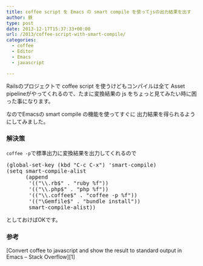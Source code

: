 ```yaml
---
title: coffee script を Emacs の smart compile を使ってjsの出力結果を出す
author: 鉄
type: post
date: 2013-12-17T15:37:33+00:00
url: /2013/coffee-script-with-smart-compile/
categories:
  - coffee
  - Editor
  - Emacs
  - javascript

---
```

Railsのプロジェクトで coffee script を使うけどもコンパイルは全て Asset pipelineがやってくれるので、たまに変換結果の js をちょっと見てみたい時に困った事になります。

なのでEmacsの smart compile の機能を使ってすぐに 出力結果を得られるようにしてみました。

### 解決策

`coffee -p`で標準出力に変換結果を出力してくれるので

<pre class="lang:lisp decode:true " title="~/.emacs.d/inits/30-smart-compile.el" >(global-set-key (kbd "C-c C-x") 'smart-compile)
(setq smart-compile-alist
      (append
       '(("\\.rb$" . "ruby %f"))
       '(("\\.php$" . "php %f"))
       '(("\\.coffee$" . "coffee -p %f"))       
       '(("\Gemfile$" . "bundle install"))
       smart-compile-alist))
</pre>

としておけばOKです。

### 参考

[Convert coffee to javascript and show the result to standard output in Emacs &#8211; Stack Overflow][1]


